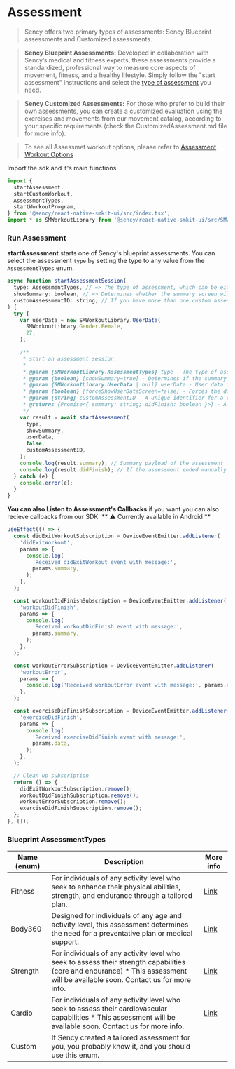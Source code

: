 # Assessment

> Sency offers two primary types of assessments: Sency Blueprint assessments and Customized assessments.

> **Sency Blueprint Assessments:** Developed in collaboration with Sency’s medical and fitness experts, these assessments provide a standardized, professional way to measure core aspects of movement, fitness, and a healthy lifestyle. Simply follow the "start assessment" instructions and select the [type of assessment](#assessment-types) you need.

> **Sency Customized Assessments:** For those who prefer to build their own assessments, you can create a customized evaluation using the exercises and movements from our movement catalog, according to your specific requirements (check the CustomizedAssessment.md file for more info).

> To see all Assessmet workout options, please refer to [Assessment Workout Options](https://github.com/sency-ai/smkit-sdk/blob/main/Assessment-Workout-Options.md)

Import the sdk and it's main functions

```js
import {
  startAssessment,
  startCustomWorkout,
  AssessmentTypes,
  startWorkoutProgram,
} from '@sency/react-native-smkit-ui/src/index.tsx';
import * as SMWorkoutLibrary from '@sency/react-native-smkit-ui/src/SMWorkout.tsx';
```

### Run Assessment

**startAssessment** starts one of Sency's blueprint assessments.
You can select the assessment `type` by setting the type to any value from the `AssessmentTypes` enum.

```js
async function startAssessmentSession(
  type: AssessmentTypes, // => The type of assessment, which can be either AssessmentTypes.Fitness or AssessmentTypes.Custom.
  showSummary: boolean, // => Determines whether the summary screen will be presented at the end of the exercise.
  customAssessmentID: string, // If you have more than one custom assessment, use the customAssessmentID to specify which one to call, if not please use null.
) {
  try {
    var userData = new SMWorkoutLibrary.UserData(
      SMWorkoutLibrary.Gender.Female,
      27,
    );

    /**
     * start an assessment session.
     *
     * @param {SMWorkoutLibrary.AssessmentTypes} type - The type of assessment to start.
     * @param {boolean} [showSummary=true] - Determines if the summary should be shown after assessment completion.
     * @param {SMWorkoutLibrary.UserData | null} userData - User data for the assessment session, or `null` if no user data is provided.
     * @param {boolean} [forceShowUserDataScreen=false] - Forces the display of the user data screen even if user data is provided.
     * @param {string} customAssessmentID - A unique identifier for a custom assessment session.
     * @returns {Promise<{ summary: string; didFinish: boolean }>} - A promise that resolves with an object containing the summary and a flag indicating whether the assessment finished.
     */
    var result = await startAssessment(
      type,
      showSummary,
      userData,
      false,
      customAssessmentID,
    );
    console.log(result.summary); // Summary payload of the assessment
    console.log(result.didFinish); // If the assessment ended manually ? true : false
  } catch (e) {
    console.error(e);
  }
}
```

**You can also Listen to Assessment's Callbacks**
if you want you can also recieve callbacks from our SDK:
** ⚠️ Currently available in Android **

```js
useEffect(() => {
  const didExitWorkoutSubscription = DeviceEventEmitter.addListener(
    'didExitWorkout',
    params => {
      console.log(
        'Received didExitWorkout event with message:',
        params.summary,
      );
    },
  );

  const workoutDidFinishSubscription = DeviceEventEmitter.addListener(
    'workoutDidFinish',
    params => {
      console.log(
        'Received workoutDidFinish event with message:',
        params.summary,
      );
    },
  );

  const workoutErrorSubscription = DeviceEventEmitter.addListener(
    'workoutError',
    params => {
      console.log('Received workoutError event with message:', params.error);
    },
  );

  const exerciseDidFinishSubscription = DeviceEventEmitter.addListener(
    'exerciseDidFinish',
    params => {
      console.log(
        'Received exerciseDidFinish event with message:',
        params.data,
      );
    },
  );

  // Clean up subscription
  return () => {
    didExitWorkoutSubscription.remove();
    workoutDidFinishSubscription.remove();
    workoutErrorSubscription.remove();
    exerciseDidFinishSubscription.remove();
  };
}, []);
```

### Blueprint AssessmentTypes <a name="assessment-types"></a>

| Name (enum) | Description                                                                                                                                                                    | More info                                                                                    |
| ----------- | ------------------------------------------------------------------------------------------------------------------------------------------------------------------------------ | -------------------------------------------------------------------------------------------- |
| Fitness     | For individuals of any activity level who seek to enhance their physical abilities, strength, and endurance through a tailored plan.                                           | [Link](https://github.com/sency-ai/smkit-sdk/blob/main/Assessments/AI-Fitness-Assessment.md) |
| Body360     | Designed for individuals of any age and activity level, this assessment determines the need for a preventative plan or medical support.                                        | [Link](https://github.com/sency-ai/smkit-sdk/blob/main/Assessments/360-Body-Assessment.md)   |
| Strength    | For individuals of any activity level who seek to assess their strength capabilities (core and endurance) \* This assessment will be available soon. Contact us for more info. | [Link](https://github.com/sency-ai/smkit-sdk/blob/main/Assessments/Strength.md)              |
| Cardio      | For individuals of any activity level who seek to assess their cardiovascular capabilities \* This assessment will be available soon. Contact us for more info.                | [Link](https://github.com/sency-ai/smkit-sdk/blob/main/Assessments/Cardio.md)                |
| Custom      | If Sency created a tailored assessment for you, you probably know it, and you should use this enum.                                                                            |                                                                                              |
